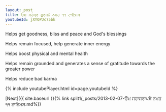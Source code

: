 ```yaml
---
layout: post
title: ਓਮ ਸਹੰਸ੍ਰ ਮੂਰਥਨੇ ਨਮਹ ੧੧ ਟਾਇਮਸ
youtubeId: jXYOPJc75bk
---
```

 
 
Helps get goodness, bliss and peace and God's blessings
 
Helps remain focused, help generate inner energy 
 
Helps boost physical and mental health 
 
Helps remain grounded and generates a sense of gratitude towards the greater power 
 
Helps reduce bad karma
 
 
 
 


{% include youtubePlayer.html id=page.youtubeId %}
 
[Next]({{ site.baseurl }}{% link  split1/_posts/2013-02-07-ਓਮ ਸਹਾਸਰਾਪਥੇ ਨਮਹ ੧੧ ਟਾਇਮਸ.md%})
 
